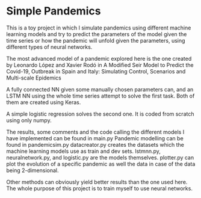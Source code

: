 # Simple Pandemics

This is a toy project in which I simulate pandemics using different machine learning models and try to predict the parameters of the model given the time series or how the pandemic will unfold given the parameters, using different types of neural networks.

The most advanced model of a pandemic explored here is the one created by Leonardo López and Xavier Rodó in A Modified Seir Model to Predict the Covid-19, Outbreak in Spain and Italy: Simulating Control, Scenarios and Multi-scale Epidemics

A fully connected NN given some manually chosen parameters can, and an LSTM NN using the whole time series attempt to solve the first task. Both of them are created using Keras.

A simple logistic regression solves the second one. It is coded from scratch using only numpy.

The results, some comments and the code calling the different models I have implemented can be found in main.py
Pandemic modelling can be found in pandemicsim.py
datacreator.py creates the datasets which the machine learning models use as train and dev sets.
lstmnn.py, neuralnetwork.py, and logistic.py are the models themselves.
plotter.py can plot the evolution of a specific pandemic as well the data in case of the data being 2-dimensional.

Other methods can obviously yield better results than the one used here. The whole purpose of this project is to train myself to use neural networks.
